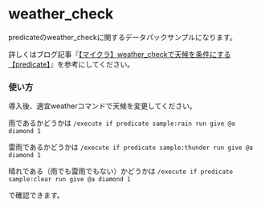 # weather_check
predicateのweather_checkに関するデータパックサンプルになります。

詳しくはブログ記事『[【マイクラ】weather_checkで天候を条件にする【predicate】](https://natsumake.com/weather_check/)』を参考にしてください。

<h3>使い方</h3>

導入後、適宜weatherコマンドで天候を変更してください。

雨であるかどうかは
```/execute if predicate sample:rain run give @a diamond 1```

雷雨であるかどうかは
```/execute if predicate sample:thunder run give @a diamond 1```

晴れである（雨でも雷雨でもない）かどうかは
```/execute if predicate sample:clear run give @a diamond 1```

で確認できます。
